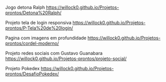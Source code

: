 Jogo detona Ralph
https://willock0.github.io/Projetos-prontos/Detona%20Ralph/

Projeto tela de login responsiva
https://willock0.github.io/Projetos-prontos/P-Tela%20de%20login/

Pagina com imagens em profundidade
https://willock0.github.io/Projetos-prontos/cordel-moderno/

Projeto redes sociais com Gustavo Guanabara
https://willock0.github.io/Projetos-prontos/projeto-social/

Projeto Pokedex
https://willock0.github.io/Projetos-prontos/DesafioPokedex/
